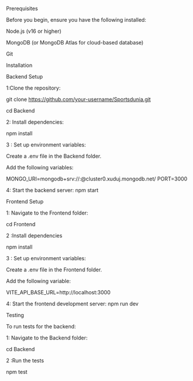 Prerequisites

Before you begin, ensure you have the following installed:

Node.js (v16 or higher)

MongoDB (or MongoDB Atlas for cloud-based database)

Git

Installation

Backend Setup

1:Clone the repository:

git clone https://github.com/your-username/Sportsdunia.git

cd Backend


2: Install dependencies:

npm install

3 : Set up environment variables:

Create a .env file in the Backend folder.

Add the following variables:

MONGO_URI=mongodb+srv://<username>:<password>@cluster0.xuduj.mongodb.net/<database-name>
PORT=3000

4: Start the backend server:
npm start

Frontend Setup

1: Navigate to the Frontend folder:

cd Frontend

2 :Install dependencies

npm install

3 : Set up environment variables:

Create a .env file in the Frontend folder.

Add the following variable:

VITE_API_BASE_URL=http://localhost:3000

4: Start the frontend development server:
npm run dev


Testing

To run tests for the backend:

1: Navigate to the Backend folder:

cd Backend

2 :Run the tests

npm test





